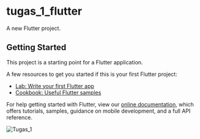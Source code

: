 # tugas_1_flutter

A new Flutter project.

## Getting Started

This project is a starting point for a Flutter application.

A few resources to get you started if this is your first Flutter project:

- [Lab: Write your first Flutter app](https://flutter.dev/docs/get-started/codelab)
- [Cookbook: Useful Flutter samples](https://flutter.dev/docs/cookbook)

For help getting started with Flutter, view our
[online documentation](https://flutter.dev/docs), which offers tutorials,
samples, guidance on mobile development, and a full API reference.


![Tugas_1](https://user-images.githubusercontent.com/70736299/107371000-4cfc7c80-6b16-11eb-93ef-5983f64830f4.jpg)
